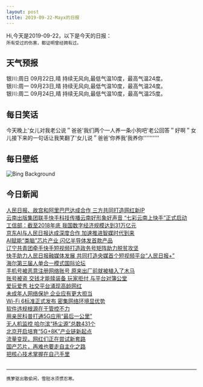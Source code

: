 ```yaml
---
layout: post
title: 2019-09-22-Mayx的日报
---
```


Hi,今天是2019-09-22，以下是今天的日报：<br><small>
所有受过的伤害，都证明曾经拥有过。</small><!--more-->
## 天气预报
银川:周日 09月22日,晴 持续无风向,最低气温10度，最高气温24度。<br>银川:周一 09月23日,晴 持续无风向,最低气温10度，最高气温24度。<br>银川:周二 09月24日,晴 持续无风向,最低气温10度，最高气温25度。
## 每日笑话
今天晚上'女儿对我老公说＂爸爸'我们两个一人养一条小狗吧'老公回答＂好啊＂女儿接下来的一句话让我笑翻了'女儿说＂爸爸'你养我'我养你''''''''''
## 每日壁纸
![Bing Background](https://cn.bing.com/th?id=OHR.WallofPeace_EN-US2369061516_1920x1080.jpg&rf=LaDigue_1920x1080.jpg&pid=hp "'The Wall for Peace' and the Eiffel Tower in Paris for the International Day of Peace (© Prisma by Dukas Presseagentur GmbH/Alamy)")
## 今日新闻

[人民日报、故宫和阿里巴巴达成合作 三方共同打造网红新IP](http://it.people.com.cn/n1/2019/0920/c1009-31365147.html)   
[云南出版集团联手快手科技传播云南好形象好声音 “七彩云南上快手”正式启动](http://it.people.com.cn/n1/2019/0920/c1009-31365046.html)   
[工信部：截至2018年底 我国数字经济规模达到31万亿元](http://it.people.com.cn/n1/2019/0920/c1009-31365067.html)   
[京东AI与人民日报达成深度合作 加速推进智媒时代到来](http://it.people.com.cn/n1/2019/0920/c1009-31365089.html)   
[AI赋能“类脑”芯片产业 闪亿半导体发首款产品](http://it.people.com.cn/n1/2019/0919/c1009-31362629.html)   
[辽宁共青团牵手快手短视频打造政务号矩阵助力脱贫攻坚](http://it.people.com.cn/n1/2019/0920/c1009-31364943.html)   
[快手助力人民日报融媒体发展 共同打造央媒首个短视频平台“人民日报+”](http://it.people.com.cn/n1/2019/0920/c1009-31364944.html)   
[海尔第三届人单合一模式国际论坛](http://it.people.com.cn/n1/2019/0919/c1009-31362581.html)   
[手机号被恶意注册网络账号 原来出厂前就被植入了木马](http://it.people.com.cn/n1/2019/0920/c1009-31363720.html)   
[账号被盗 交钱才能赎装备 玩家拒付 与平台对簿公堂](http://it.people.com.cn/n1/2019/0920/c1009-31363715.html)   
[爱玩爱秀 社交平台涌现高龄网红](http://it.people.com.cn/n1/2019/0920/c1009-31363602.html)   
[未成年人网络保护 企业应有更大担当](http://it.people.com.cn/n1/2019/0920/c1009-31363589.html)   
[Wi-Fi 6标准正式发布 密集网络环境显优势](http://it.people.com.cn/n1/2019/0920/c1009-31363558.html)   
[软件违规根源在于管控不力](http://it.people.com.cn/n1/2019/0920/c1009-31363556.html)   
[用亲民科普打通5G应用“最后一公里”](http://it.people.com.cn/n1/2019/0920/c1009-31363552.html)   
[无人机监控 哈尔滨“扬尘源”总数431个](http://it.people.com.cn/n1/2019/0920/c1009-31363550.html)   
[北京开启培育“5G+8K”产业链新起点](http://it.people.com.cn/n1/2019/0920/c1009-31363547.html)   
[流量变现，网红们正在尝试新套路](http://it.people.com.cn/n1/2019/0920/c1009-31363543.html)   
[国产芯片，再难也要走自主化之路](http://it.people.com.cn/n1/2019/0920/c1009-31363516.html)   
[把核心技术掌握在自己手里](http://it.people.com.cn/n1/2019/0920/c1009-31363515.html)   
<br />

***

<small>携箩驱出敢偷闲，雪胫冰须惯忍寒。</small>
